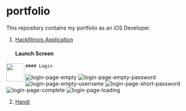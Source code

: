 # portfolio

This repository contains my portfolio as an iOS Developer.

1. [HackIllinois Application](https://github.com/HackIllinois/iphone-2017)
    #### Launch Screen
  
<img src=hackillinois-01 align="left" height="48" width="48">

    #### Login
   
  ![login-page-empty][hackillinois-02]
  ![login-page-empty-password][hackillinois-03]
  ![login-page-empty-username][hackillinois-04]
  ![login-page-short-password][hackillinois-05]
  ![login-page-complete][hackillinois-06]
  ![login-page-loading][hackillinois-07]

2. [Handi]()


[hackillinois-01]: /preview/hackillinois-01.png "hackillinois-01.png"
[hackillinois-02]: /preview/hackillinois-02.png "hackillinois-02.png"
[hackillinois-03]: /preview/hackillinois-03.png "hackillinois-03.png"
[hackillinois-04]: /preview/hackillinois-04.png "hackillinois-04.png"
[hackillinois-05]: /preview/hackillinois-05.png "hackillinois-05.png"
[hackillinois-06]: /preview/hackillinois-06.png "hackillinois-06.png"
[hackillinois-07]: /preview/hackillinois-07.png "hackillinois-07.png"
